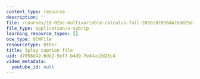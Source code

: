 ```yaml
---
content_type: resource
description: ''
file: /courses/18-02sc-multivariable-calculus-fall-2010/d7058d426dd25ef7b4d97e44ac2d25c4_jAwWnppdcBE.vtt
file_type: application/x-subrip
learning_resource_types: []
ocw_type: OCWFile
resourcetype: Other
title: 3play caption file
uid: d7058d42-6dd2-5ef7-b4d9-7e44ac2d25c4
video_metadata:
  youtube_id: null
---
```

